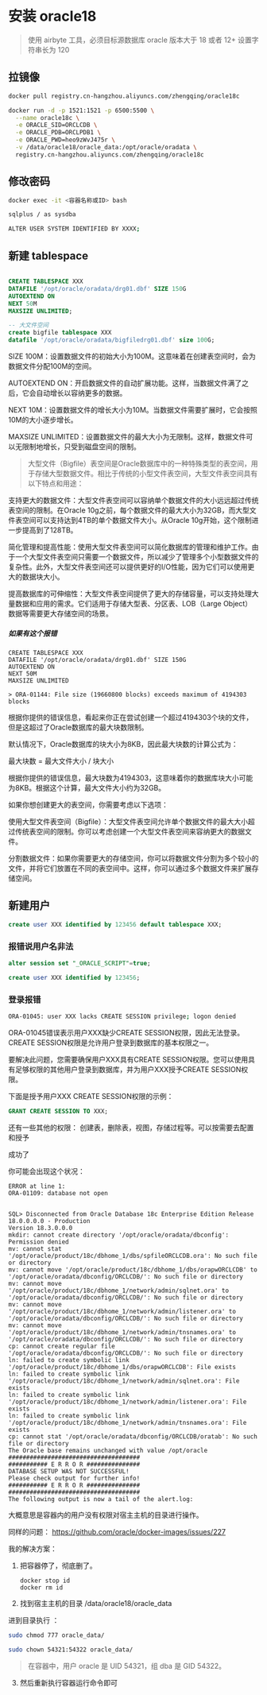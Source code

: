 # 安装 oracle18

> 使用 airbyte 工具，必须目标源数据库 oracle 版本大于 18 或者 12+ 设置字符串长为 120

## 拉镜像

```bash
docker pull registry.cn-hangzhou.aliyuncs.com/zhengqing/oracle18c

docker run -d -p 1521:1521 -p 6500:5500 \
  --name oracle18c \
  -e ORACLE_SID=ORCLCDB \
  -e ORACLE_PDB=ORCLPDB1 \
  -e ORACLE_PWD=heo9zWvJ475r \
  -v /data/oracle18/oracle_data:/opt/oracle/oradata \
  registry.cn-hangzhou.aliyuncs.com/zhengqing/oracle18c
```

## 修改密码

```bash
docker exec -it <容器名称或ID> bash

sqlplus / as sysdba

ALTER USER SYSTEM IDENTIFIED BY XXXX;
```

## 新建 tablespace

```sql

CREATE TABLESPACE XXX
DATAFILE '/opt/oracle/oradata/drg01.dbf' SIZE 150G
AUTOEXTEND ON
NEXT 50M
MAXSIZE UNLIMITED;

-- 大文件空间
create bigfile tablespace XXX
datafile '/opt/oracle/oradata/bigfiledrg01.dbf' size 100G;
```

SIZE 100M：设置数据文件的初始大小为100M。这意味着在创建表空间时，会为数据文件分配100M的空间。

AUTOEXTEND ON：开启数据文件的自动扩展功能。这样，当数据文件满了之后，它会自动增长以容纳更多的数据。

NEXT 10M：设置数据文件的增长大小为10M。当数据文件需要扩展时，它会按照10M的大小逐步增长。

MAXSIZE UNLIMITED：设置数据文件的最大大小为无限制。这样，数据文件可以无限制地增长，只受到磁盘空间的限制。

> 大型文件（Bigfile）表空间是Oracle数据库中的一种特殊类型的表空间，用于存储大型数据文件。相比于传统的小型文件表空间，大型文件表空间具有以下特点和用途：

支持更大的数据文件：大型文件表空间可以容纳单个数据文件的大小远远超过传统表空间的限制。在Oracle 10g之前，每个数据文件的最大大小为32GB，而大型文件表空间可以支持达到4TB的单个数据文件大小。从Oracle 10g开始，这个限制进一步提高到了128TB。

简化管理和提高性能：使用大型文件表空间可以简化数据库的管理和维护工作。由于一个大型文件表空间只需要一个数据文件，所以减少了管理多个小型数据文件的复杂性。此外，大型文件表空间还可以提供更好的I/O性能，因为它们可以使用更大的数据块大小。

提高数据库的可伸缩性：大型文件表空间提供了更大的存储容量，可以支持处理大量数据和应用的需求。它们适用于存储大型表、分区表、LOB（Large Object）数据等需要更大存储空间的场景。

##### 如果有这个报错

```
CREATE TABLESPACE XXX
DATAFILE '/opt/oracle/oradata/drg01.dbf' SIZE 150G
AUTOEXTEND ON
NEXT 50M
MAXSIZE UNLIMITED

> ORA-01144: File size (19660800 blocks) exceeds maximum of 4194303 blocks
```

根据你提供的错误信息，看起来你正在尝试创建一个超过4194303个块的文件，但是这超过了Oracle数据库的最大块数限制。

默认情况下，Oracle数据库的块大小为8KB，因此最大块数的计算公式为：

最大块数 = 最大文件大小 / 块大小

根据你提供的错误信息，最大块数为4194303，这意味着你的数据库块大小可能为8KB。根据这个计算，最大文件大小约为32GB。

如果你想创建更大的表空间，你需要考虑以下选项：

使用大型文件表空间（Bigfile）：大型文件表空间允许单个数据文件的最大大小超过传统表空间的限制。你可以考虑创建一个大型文件表空间来容纳更大的数据文件。

分割数据文件：如果你需要更大的存储空间，你可以将数据文件分割为多个较小的文件，并将它们放置在不同的表空间中。这样，你可以通过多个数据文件来扩展存储空间。

## 新建用户

```sql
create user XXX identified by 123456 default tablespace XXX;
```

### 报错说用户名非法

```sql
alter session set "_ORACLE_SCRIPT"=true;

create user XXX identified by 123456;
```

### 登录报错

```bash
ORA-01045: user XXX lacks CREATE SESSION privilege; logon denied
```

ORA-01045错误表示用户XXX缺少CREATE SESSION权限，因此无法登录。CREATE SESSION权限是允许用户登录到数据库的基本权限之一。

要解决此问题，您需要确保用户XXX具有CREATE SESSION权限。您可以使用具有足够权限的其他用户登录到数据库，并为用户XXX授予CREATE SESSION权限。

下面是授予用户XXX CREATE SESSION权限的示例：

```sql
GRANT CREATE SESSION TO XXX;
```

还有一些其他的权限：
创建表，删除表，视图，存储过程等。可以按需要去配置和授予

成功了

你可能会出现这个状况：

```
ERROR at line 1:
ORA-01109: database not open


SQL> Disconnected from Oracle Database 18c Enterprise Edition Release 18.0.0.0.0 - Production
Version 18.3.0.0.0
mkdir: cannot create directory '/opt/oracle/oradata/dbconfig': Permission denied
mv: cannot stat '/opt/oracle/product/18c/dbhome_1/dbs/spfileORCLCDB.ora': No such file or directory
mv: cannot move '/opt/oracle/product/18c/dbhome_1/dbs/orapwORCLCDB' to '/opt/oracle/oradata/dbconfig/ORCLCDB/': No such file or directory
mv: cannot move '/opt/oracle/product/18c/dbhome_1/network/admin/sqlnet.ora' to '/opt/oracle/oradata/dbconfig/ORCLCDB/': No such file or directory
mv: cannot move '/opt/oracle/product/18c/dbhome_1/network/admin/listener.ora' to '/opt/oracle/oradata/dbconfig/ORCLCDB/': No such file or directory
mv: cannot move '/opt/oracle/product/18c/dbhome_1/network/admin/tnsnames.ora' to '/opt/oracle/oradata/dbconfig/ORCLCDB/': No such file or directory
cp: cannot create regular file '/opt/oracle/oradata/dbconfig/ORCLCDB/': No such file or directory
ln: failed to create symbolic link '/opt/oracle/product/18c/dbhome_1/dbs/orapwORCLCDB': File exists
ln: failed to create symbolic link '/opt/oracle/product/18c/dbhome_1/network/admin/sqlnet.ora': File exists
ln: failed to create symbolic link '/opt/oracle/product/18c/dbhome_1/network/admin/listener.ora': File exists
ln: failed to create symbolic link '/opt/oracle/product/18c/dbhome_1/network/admin/tnsnames.ora': File exists
cp: cannot stat '/opt/oracle/oradata/dbconfig/ORCLCDB/oratab': No such file or directory
The Oracle base remains unchanged with value /opt/oracle
#####################################
########### E R R O R ###############
DATABASE SETUP WAS NOT SUCCESSFUL!
Please check output for further info!
########### E R R O R ###############
#####################################
The following output is now a tail of the alert.log:
```

大概意思是容器内的用户没有权限对宿主主机的目录进行操作。

同样的问题：
<https://github.com/oracle/docker-images/issues/227>

我的解决方案：

1. 把容器停了，彻底删了。

   ```
   docker stop id
   docker rm id
   ```

2. 找到宿主主机的目录
 /data/oracle18/oracle_data

 进到目录执行 ：

 ```bash
 sudo chmod 777 oracle_data/

 sudo chown 54321:54322 oracle_data/

 ```

> 在容器中，用户 oracle 是 UID 54321，组 dba 是 GID 54322。

 3. 然后重新执行容器运行命令即可
